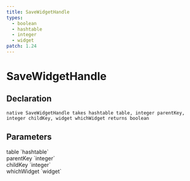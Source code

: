 ```yaml
---
title: SaveWidgetHandle
types:
  - boolean
  - hashtable
  - integer
  - widget
patch: 1.24
---
```


# SaveWidgetHandle

## Declaration

```
native SaveWidgetHandle takes hashtable table, integer parentKey, integer childKey, widget whichWidget returns boolean
```

## Parameters
<dl>
  <dt>table `hashtable`</dt>
  <dd></dd>

  <dt>parentKey `integer`</dt>
  <dd></dd>

  <dt>childKey `integer`</dt>
  <dd></dd>

  <dt>whichWidget `widget`</dt>
  <dd></dd>
</dl>